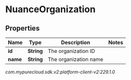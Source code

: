 # NuanceOrganization


## Properties

| Name | Type | Description | Notes |
| ------------ | ------------- | ------------- | ------------- |
| **id** | **String** | The organization ID |  |
| **name** | **String** | The organization name |  |




_com.mypurecloud.sdk.v2:platform-client-v2:229.1.0_
